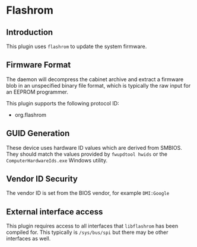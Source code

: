 Flashrom
========

Introduction
------------

This plugin uses `flashrom` to update the system firmware.

Firmware Format
---------------

The daemon will decompress the cabinet archive and extract a firmware blob in
an unspecified binary file format, which is typically the raw input for an
EEPROM programmer.

This plugin supports the following protocol ID:

 * org.flashrom

GUID Generation
---------------

These device uses hardware ID values which are derived from SMBIOS. They should
match the values provided by `fwupdtool hwids` or the `ComputerHardwareIds.exe`
Windows utility.

Vendor ID Security
------------------

The vendor ID is set from the BIOS vendor, for example `DMI:Google`

External interface access
---
This plugin requires access to all interfaces that `libflashrom` has been compiled for.
This typically is `/sys/bus/spi` but there may be other interfaces as well.
